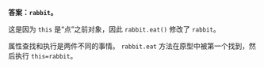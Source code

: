 **答案：`rabbit`。**

这是因为 `this` 是“点”之前对象，因此 `rabbit.eat()` 修改了 `rabbit`。

属性查找和执行是两件不同的事情。
`rabbit.eat` 方法在原型中被第一个找到，然后执行 `this=rabbit`。

